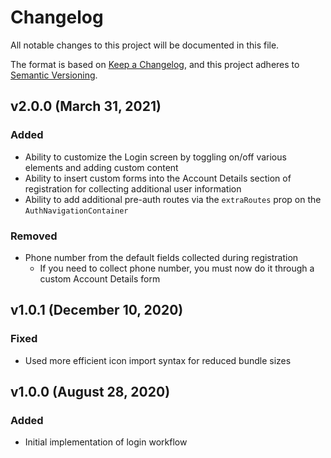 # Changelog

All notable changes to this project will be documented in this file.

The format is based on [Keep a Changelog](https://keepachangelog.com/en/1.0.0/),
and this project adheres to [Semantic Versioning](https://semver.org/spec/v2.0.0.html).

## v2.0.0 (March 31, 2021)

### Added

-   Ability to customize the Login screen by toggling on/off various elements and adding custom content
-   Ability to insert custom forms into the Account Details section of registration for collecting additional user information
-   Ability to add additional pre-auth routes via the `extraRoutes` prop on the `AuthNavigationContainer`

### Removed

-   Phone number from the default fields collected during registration
    -   If you need to collect phone number, you must now do it through a custom Account Details form

## v1.0.1 (December 10, 2020)

### Fixed

-   Used more efficient icon import syntax for reduced bundle sizes

## v1.0.0 (August 28, 2020)

### Added

-   Initial implementation of login workflow
